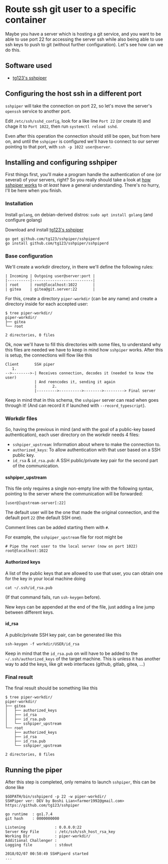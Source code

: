 # Route ssh git user to a specific container

Maybe you have a server which is hosting a git service, and you want to be able
to use port 22 for accessing the server ssh while also being able to use
ssh keys to push to git (without further configuration). Let's see how can we
do this.

## Software used

 * [tg123's sshpiper](https://github.com/tg123/sshpiper)

## Configuring the host ssh in a different port

`sshpiper` will take the connection on port 22, so let's move
the server's `openssh` service to another port.

Edit `/etc/ssh/sshd_config`, look for a like line `Port 22`
(or create it) and chage it to `Port 1022`, then run `systemctl reload sshd`.

Even after this operation the connection should still be open, but
from here on, and until the `sshpiper` is configured we'll have to
connect to our server pointing to that port, with `ssh -p 1022 user@server`.

## Installing and configuring sshpiper

First things first, you'll make a program handle the authentication of one
(or several) of your servers, right? So you really should take a look at
[how sshpiper works](https://github.com/tg123/sshpiper/blob/master/README.md)
to *at least* have a general understanding. There's no hurry, I'll be here
when you finish.

### Installation

Install `golang`, on debian-derived distros: `sudo apt install golang` (and configure golang)

Download and install [tg123's sshpiper](https://github.com/tg123/sshpiper)

    go get github.com/tg123/sshpiper/sshpiperd
    go install github.com/tg123/sshpiper/sshpiperd

### Base configuration

We'll create a workdir directory, in there we'll define the following rules:

    | Incoming | Outgoing user@server:port |
    |----------|---------------------------|
    | root     | root@localhost:1022       |
    | gitea    | gitea@git.server:22       |

For this, create a directory `piper-workdir` (can be any name) and create
a directory inside for each accepted user:

    $ tree piper-workdir/
    piper-workdir/
    ├── gitea
    └── root

    2 directories, 0 files

Ok, now we'll have to fill this directories with some files, to understand
why this files are needed we have to keep in mind how `sshpiper` works.
After this is setup, the connections will flow like this

    Client       SSH piper
       1.
    -->-------->-| Receives connection, decodes it (needed to know the user)
                 | And reencodes it, sending it again
                 |       2.
                 |--------->---------->-------->---------> Final server


Keep in mind that in this schema, the `sshpiper` server can read when goes through it! (And can record it if launched with `--record_typescript`).

### Workdir files

So, having the previous in mind (and with the goal of a public-key based authentication), each user directory on the workdir needs 4 files:

* `sshpiper_upstream`: Information about where to make the connection to.
* `authorized_keys`: To allow authentication with that user based on a SSH public key.
* `id_rsa` & `id_rsa.pub`: A SSH public/private key pair for the second part of the communication.

#### sshpiper_upstream

This file only requires a single non-empty line with the following
syntax, pointing to the server where the communication will be forwarded:

    [user@]upstream-server[:22]

The default user will be the one that made the original
connection, and the default port `22` (the default SSH one).

Comment lines can be added starting them with `#`.

For example, the `sshpiper_upstream` file for root might be

    # Pipe the root user to the local server (now on port 1022)
    root@localhost:1022

#### Authorized keys

A list of the public keys that are allowed to use that user, you
can obtain one for the key in your local machine doing

    cat ~/.ssh/id_rsa.pub

(If that command fails, run `ssh-keygen` before).

New keys can be appended at the end of the file, just adding
a line jump between different keys.

#### id_rsa

A public/private SSH key pair, can be generated like this

    ssh-keygen -f workdir/USER/id_rsa

Keep in mind that the `id_rsa.pub` on will have to be added
to the `~/.ssh/authorized_keys` of the target machine.
This is unless it has another way to add the keys,
like git web interfaces (github, gitlab, gitea, ...)

### Final result

The final result should be something like this


    $ tree piper-workdir/
    piper-workdir/
    ├── gitea
    │   ├── authorized_keys
    │   ├── id_rsa
    │   ├── id_rsa.pub
    │   └── sshpiper_upstream
    └── root
        ├── authorized_keys
        ├── id_rsa
        ├── id_rsa.pub
        └── sshpiper_upstream

    2 directories, 8 files

## Running the piper

After this step is completed, only remains to launch
`sshpiper`, this can be done like


    $GOPATH/bin/sshpiperd -p 22 -w piper-workdir/
    SSHPiper ver: DEV by Boshi Lian<farmer1992@gmail.com>
    https://github.com/tg123/sshpiper

    go runtime  : go1.7.4
    git hash    : 0000000000

    Listening             : 0.0.0.0:22
    Server Key File       : /etc/ssh/ssh_host_rsa_key
    Working Dir           : piper-workdir/
    Additional Challenger :
    Logging file          : stdout

    2018/02/07 00:50:49 SSHPiperd started
    ...

